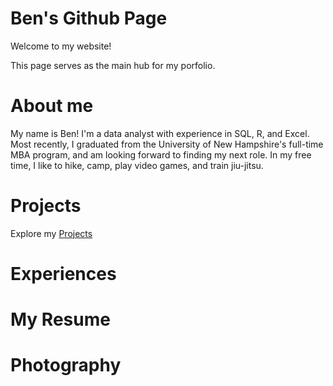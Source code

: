# Ben's Github Page
Welcome to my website!

This page serves as the main hub for my porfolio.

# About me

My name is Ben! I'm a data analyst with experience in SQL, R, and Excel. Most recently, I graduated from the University of New Hampshire's full-time MBA program, and am looking forward to finding my next role. In my free time, I like to hike, camp, play video games, and train jiu-jitsu.

# Projects

Explore my [Projects](./projects/)

# Experiences


# My Resume


# Photography
